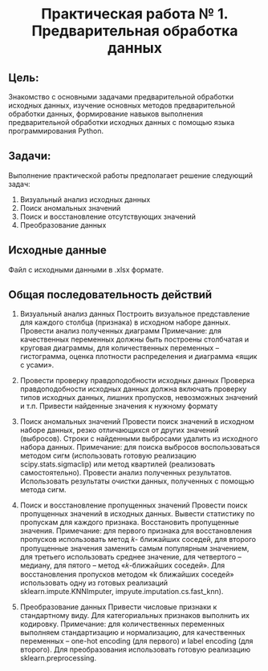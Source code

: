 # <center>Практическая работа № 1. Предварительная обработка данных

## Цель: 

Знакомство с основными задачами предварительной обработки исходных данных, изучение основных методов предварительной обработки данных, формирование навыков выполнения предварительной обработки исходных данных с помощью языка программирования Python.

## Задачи:

Выполнение практической работы предполагает решение
следующий задач:

1. Визуальный анализ исходных данных
2. Поиск аномальных значений
3. Поиск и восстановление отсутствующих значений
4. Преобразование данных

## Исходные данные
Файл с исходными данными в .xlsx формате.

## Общая последовательность действий

1. Визуальный анализ данных
Построить визуальное представление для каждого столбца (признака) в исходном наборе данных. Провести анализ полученных диаграмм Примечание: для качественных переменных должны быть построены столбчатая и круговая диаграммы, для количественных переменных – гистограмма, оценка плотности распределения и диаграмма «ящик с усами».

2. Провести проверку правдоподобности исходных данных
Проверка правдоподобности исходных данных должна включать проверку типов исходных данных, лишних пропусков, невозможных значений и т.п. Привести найденные значения к нужному формату

3. Поиск аномальных значений
Провести поиск значений в исходном наборе данных, резко отличающихся от других значений (выбросов). Строки с найденными выбросами удалить из исходного набора данных. Примечание: для поиска выбросов воспользоваться методом сигм (использовать готовую реализацию scipy.stats.sigmaclip) или метод квартилей (реализовать самостоятельно). Провести анализ полученных результатов. Использовать результаты очистки данных, полученных с помощью метода сигм.

4. Поиск и восстановление пропущенных значений
Провести поиск пропущенных значений в исходных данных. Вывести статистику по пропускам для каждого признака. Восстановить пропущенные значения. Примечание: для первого признака для восстановления пропусков использовать метод 𝑘- ближайших соседей, для второго пропущенные значения заменить самым популярным значением, для третьего использовать среднее значение, для четвертого – медиану, для пятого – метод «𝑘-ближайших соседей». Для восстановления пропусков методом «k ближайших соседей» использовать одну из готовых реализаций sklearn.impute.KNNImputer, impyute.imputation.cs.fast_knn).

5. Преобразование данных
Привести числовые признаки к стандартному виду. Для категориальных признаков выполнить их кодировку. Примечание:
для количественных переменных выполняем стандартизацию и нормализацию, для качественных переменных – one-hot encoding (для первого) и label encoding (для второго). Для преобразования использовать готовую реализацию sklearn.preprocessing.